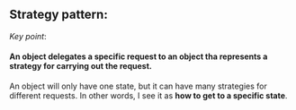 ## Strategy pattern:
*Key point*: 
#### An object delegates a specific request to an object tha represents a strategy for carrying out the request.
An object will only have one state, but it can have many strategies for different requests. In other words, I see it as 
**how to get to a specific state**.